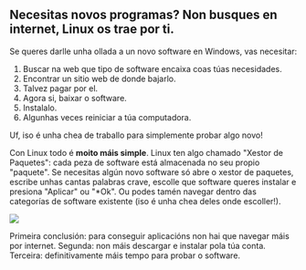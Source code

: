 <?php require("../../entete.php"); ?> <?php require("../../base.php"); ?>

<div id="corps">

<h2>Necesitas novos programas? Non busques en internet, Linux os trae por ti.</h2>

<p>Se queres darlle unha ollada a un novo software en Windows, vas necesitar:</p>

<ol>
<li>Buscar na web que tipo de software encaixa coas túas necesidades.</li>
<li>Encontrar un sitio web de donde bajarlo.</li>
<li>Talvez pagar por el.</li>
<li>Agora si, baixar o software.</li>
<li>Instalalo.</li>
<li>Algunhas veces reiniciar a túa computadora.</li>
</ol>

<p>Uf, iso é unha chea de traballo para simplemente probar algo novo!</p>

<p>Con Linux todo é <b>moito máis simple</b>. Linux ten algo chamado "Xestor de Paquetes": cada peza de software está almacenada no seu propio "paquete". Se necesitas algún novo software só abre o xestor de paquetes, escribe unhas cantas palabras crave, escolle que software queres instalar e presiona "Aplicar" ou "*Ok". Ou podes tamén navegar dentro das categorías de software existente (iso é unha chea deles onde escoller!).</p>

<img src="Images/synaptic.png" />

<p>Primeira conclusión: para conseguir aplicacións non hai que navegar máis por internet. Segunda: non máis descargar e instalar pola túa conta. Terceira: definitivamente máis tempo para probar o software.</p>

</div>
</body>
</html>
